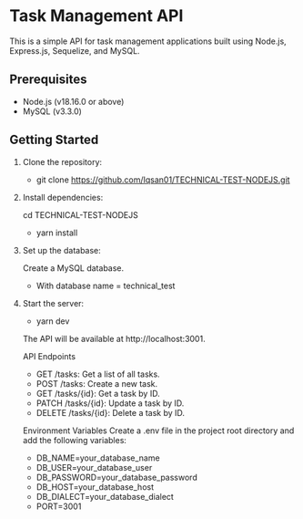 # Task Management API

This is a simple API for task management applications built using Node.js, Express.js, Sequelize, and MySQL.

## Prerequisites

- Node.js (v18.16.0 or above)
- MySQL (v3.3.0)

## Getting Started

1. Clone the repository:

   - git clone <https://github.com/Iqsan01/TECHNICAL-TEST-NODEJS.git>

2. Install dependencies:

   cd TECHNICAL-TEST-NODEJS
   - yarn install

3. Set up the database:

   Create a MySQL database.
   - With database name = technical_test

4. Start the server:
   - yarn dev
   
   The API will be available at http://localhost:3001.

   API Endpoints

   - GET /tasks: Get a list of all tasks.
   - POST /tasks: Create a new task.
   - GET /tasks/{id}: Get a task by ID.
   - PATCH /tasks/{id}: Update a task by ID.
   - DELETE /tasks/{id}: Delete a task by ID.

   Environment Variables
   Create a .env file in the project root directory and add the following variables:
   
   - DB_NAME=your_database_name
   - DB_USER=your_database_user
   - DB_PASSWORD=your_database_password
   - DB_HOST=your_database_host
   - DB_DIALECT=your_database_dialect
   - PORT=3001
